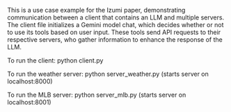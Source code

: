 This is a use case example for the Izumi paper, demonstrating communication between a client that contains an LLM and multiple servers. The client file initializes a Gemini model chat, which decides whether or not to use its tools based on user input. These tools send API requests to their respective servers, who gather information to enhance the response of the LLM.

To run the client: python client.py

To run the weather server: python server_weather.py (starts server on localhost:8000)

To run the MLB server: python server_mlb.py (starts server on localhost:8001)
